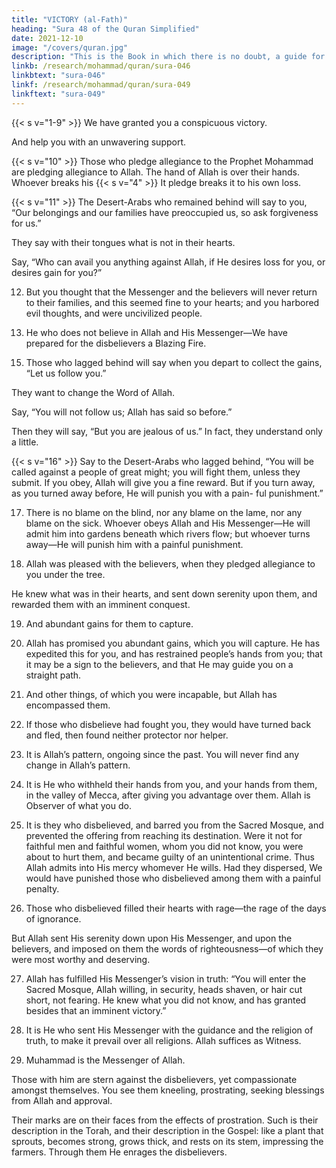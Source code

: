 ```yaml
---
title: "VICTORY (al-Fath)"
heading: "Sura 48 of the Quran Simplified"
date: 2021-12-10
image: "/covers/quran.jpg"
description: "This is the Book in which there is no doubt, a guide for the righteous."
linkb: /research/mohammad/quran/sura-046
linkbtext: "sura-046"
linkf: /research/mohammad/quran/sura-049
linkftext: "sura-049"
---
```



{{< s v="1-9" >}}  We have granted you a conspicuous victory. <!-- {{< s v="2" >}}  That Allah may forgive you your sin, past
and to come, and complete His favors upon you, and guide you in a straight path.{{< s v="3" >}}   -->

And help you with an unwavering support.

<!-- is He who sent down tranquility into the hearts of the believers, to add faith to their
faith. To Allah belong the forces of the heavens and the earth. Allah is Knowing and Wise. -->

<!-- He will admit the believers, male and female, into Gardens beneath which rivers flow, to abide therein forever, and He will remit their sins. That, with Allah, is a great triumph.

6. And He will punish the hypocrites, male and female, and the idolaters, male and female, those who harbor evil thoughts about
Allah. They are surrounded by evil; and Allah is angry with them, and has cursed them, and
has prepared for them Hell—a miserable destination.

7. To Allah belong the troops of the heavens and the earth. Allah is Mighty and Wise.

8. We sent you as a witness, and a bearer of
good news, and a warner.{{< s v="9" >}}  That you may believe in Allah and His Mes-
senger, and support Him, and honor Him,
and praise Him morning and evening. -->

{{< s v="10" >}}  Those who pledge allegiance to the Prophet Mohammad are pledging allegiance to Allah. The hand of Allah is over their hands. Whoever breaks his {{< s v="4" >}}  It pledge breaks it to his own loss. <!-- And whoever
fulfills his covenant with Allah, He will grant him a great reward. -->

{{< s v="11" >}}  The Desert-Arabs who remained behind will say to you, “Our belongings and our families have preoccupied us, so ask forgiveness for us.” 

They say with their tongues what is not in their hearts. 

Say, “Who can avail you anything against Allah, if He desires loss for you, or desires gain for you?” 


12. But you thought that the Messenger and the believers will never return to their families, and this seemed fine to your hearts; and you harbored evil thoughts, and were uncivilized people.

13. He who does not believe in Allah and His Messenger—We have prepared for the disbelievers a Blazing Fire.

<!-- 14. To Allah belongs the kingdom of the heavens and the earth. He forgives whomever He wills, and He punishes whomever He wills. -->

15. Those who lagged behind will say when you depart to collect the gains, “Let us follow you.” 

They want to change the Word of Allah. 

Say, “You will not follow us; Allah has said so before.” 

Then they will say, “But you are jealous of us.” In fact, they understand
only a little.

{{< s v="16" >}} Say to the Desert-Arabs who lagged behind, “You will be called against a people of
great might; you will fight them, unless they submit. If you obey, Allah will give you a fine
reward. But if you turn away, as you turned away before, He will punish you with a pain-
ful punishment.”

17. There is no blame on the blind, nor any blame on the lame, nor any blame on the sick.
Whoever obeys Allah and His Messenger—He will admit him into gardens beneath
which rivers flow; but whoever turns away—He will punish him with a painful punishment.

18. Allah was pleased with the believers, when they pledged allegiance to you under the tree.

He knew what was in their hearts, and sent down serenity upon them, and rewarded
them with an imminent conquest.

19. And abundant gains for them to capture.

20. Allah has promised you abundant gains, which you will capture. He has expedited this for you, and has restrained people’s hands from you; that it may be a sign to the believers, and that He may guide you on a straight path.

21. And other things, of which you were incapable, but Allah has encompassed them.

22. If those who disbelieve had fought you, they would have turned back and fled, then found neither protector nor helper.

23. It is Allah’s pattern, ongoing since the past. You will never find any change in Allah’s pattern.

24. It is He who withheld their hands from you, and your hands from them, in the valley of Mecca, after giving you advantage over them. Allah is Observer of what you do.

25. It is they who disbelieved, and barred you from the Sacred Mosque, and prevented the offering from reaching its destination. Were it not for faithful men and faithful women, whom you did not know, you were about to hurt them, and became guilty of an unintentional crime. Thus Allah admits into His mercy whomever He wills. Had they dispersed, We would have punished those who
disbelieved among them with a painful penalty.

26. Those who disbelieved filled their hearts with rage—the rage of the days of ignorance.

But Allah sent His serenity down upon His Messenger, and upon the believers, and imposed on them the words of righteousness—of which they were most worthy and deserving. 

27. Allah has fulfilled His Messenger’s vision in truth: “You will enter the Sacred Mosque, Allah willing, in security, heads shaven, or hair cut short, not fearing. He knew what you did not know, and has granted besides that an imminent victory.”

28. It is He who sent His Messenger with the guidance and the religion of truth, to make it prevail over all religions. Allah suffices as Witness.

29. Muhammad is the Messenger of Allah. 

Those with him are stern against the disbelievers, yet compassionate amongst themselves. You see them kneeling, prostrating, seeking blessings from Allah and approval.

Their marks are on their faces from the effects of prostration. Such is their description in the Torah, and their description in the Gospel: like a plant that sprouts, becomes strong, grows thick, and rests on its stem, impressing the farmers. Through them He enrages the disbelievers. 


